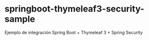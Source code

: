 # springboot-thymeleaf3-security-sample
Ejemplo de integración Spring Boot + Thymeleaf 3 + Spring Security
